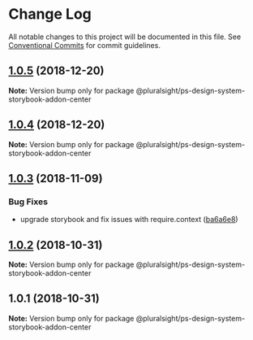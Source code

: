 # Change Log

All notable changes to this project will be documented in this file.
See [Conventional Commits](https://conventionalcommits.org) for commit guidelines.

## [1.0.5](https://github.com/pluralsight/design-system/compare/@pluralsight/ps-design-system-storybook-addon-center@1.0.3...@pluralsight/ps-design-system-storybook-addon-center@1.0.5) (2018-12-20)

**Note:** Version bump only for package @pluralsight/ps-design-system-storybook-addon-center





## [1.0.4](https://github.com/pluralsight/design-system/compare/@pluralsight/ps-design-system-storybook-addon-center@1.0.3...@pluralsight/ps-design-system-storybook-addon-center@1.0.4) (2018-12-20)

**Note:** Version bump only for package @pluralsight/ps-design-system-storybook-addon-center





## [1.0.3](https://github.com/pluralsight/design-system/compare/@pluralsight/ps-design-system-storybook-addon-center@1.0.2...@pluralsight/ps-design-system-storybook-addon-center@1.0.3) (2018-11-09)


### Bug Fixes

* upgrade storybook and fix issues with require.context ([ba6a6e8](https://github.com/pluralsight/design-system/commit/ba6a6e8))





## [1.0.2](https://github.com/pluralsight/design-system/compare/@pluralsight/ps-design-system-storybook-addon-center@1.0.1...@pluralsight/ps-design-system-storybook-addon-center@1.0.2) (2018-10-31)

**Note:** Version bump only for package @pluralsight/ps-design-system-storybook-addon-center





<a name="1.0.1"></a>
## 1.0.1 (2018-10-31)




**Note:** Version bump only for package @pluralsight/ps-design-system-storybook-addon-center
